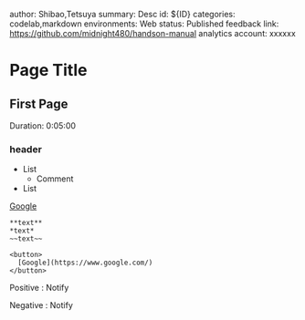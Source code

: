 author: Shibao,Tetsuya
summary: Desc
id: ${ID}
categories: codelab,markdown
environments: Web
status: Published
feedback link: https://github.com/midnight480/handson-manual
analytics account: xxxxxx

# Page Title

## First Page
Duration: 0:05:00

### header

* List
  * Comment
* List

[Google](https://www.google.com/)

```console
**text**
*text*
~~text~~
```

```
<button>
  [Google](https://www.google.com/)
</button>
```

Positive
: Notify

Negative
: Notify
